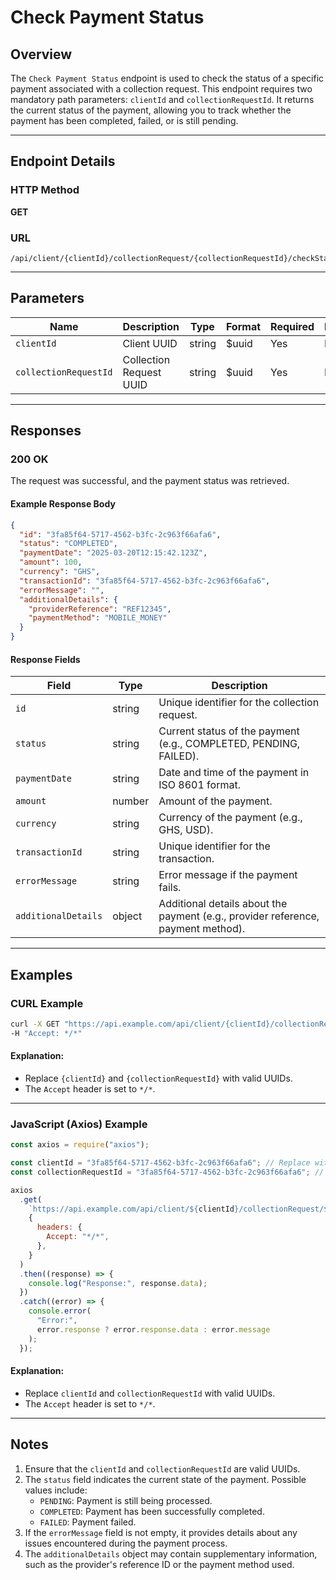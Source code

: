 # Check Payment Status

## Overview

The `Check Payment Status` endpoint is used to check the status of a specific payment associated with a collection request. This endpoint requires two mandatory path parameters: `clientId` and `collectionRequestId`. It returns the current status of the payment, allowing you to track whether the payment has been completed, failed, or is still pending.

---

## Endpoint Details

### HTTP Method

**GET**

### URL

```
/api/client/{clientId}/collectionRequest/{collectionRequestId}/checkStatus
```

---

## Parameters

| Name                  | Description             | Type   | Format | Required | Location |
| --------------------- | ----------------------- | ------ | ------ | -------- | -------- |
| `clientId`            | Client UUID             | string | $uuid  | Yes      | Path     |
| `collectionRequestId` | Collection Request UUID | string | $uuid  | Yes      | Path     |

---

## Responses

### 200 OK

The request was successful, and the payment status was retrieved.

#### Example Response Body

```json
{
  "id": "3fa85f64-5717-4562-b3fc-2c963f66afa6",
  "status": "COMPLETED",
  "paymentDate": "2025-03-20T12:15:42.123Z",
  "amount": 100,
  "currency": "GHS",
  "transactionId": "3fa85f64-5717-4562-b3fc-2c963f66afa6",
  "errorMessage": "",
  "additionalDetails": {
    "providerReference": "REF12345",
    "paymentMethod": "MOBILE_MONEY"
  }
}
```

#### Response Fields

| Field               | Type   | Description                                                                      |
| ------------------- | ------ | -------------------------------------------------------------------------------- |
| `id`                | string | Unique identifier for the collection request.                                    |
| `status`            | string | Current status of the payment (e.g., COMPLETED, PENDING, FAILED).                |
| `paymentDate`       | string | Date and time of the payment in ISO 8601 format.                                 |
| `amount`            | number | Amount of the payment.                                                           |
| `currency`          | string | Currency of the payment (e.g., GHS, USD).                                        |
| `transactionId`     | string | Unique identifier for the transaction.                                           |
| `errorMessage`      | string | Error message if the payment fails.                                              |
| `additionalDetails` | object | Additional details about the payment (e.g., provider reference, payment method). |

---

## Examples

### CURL Example

```bash
curl -X GET "https://api.example.com/api/client/{clientId}/collectionRequest/{collectionRequestId}/checkStatus" \
-H "Accept: */*"
```

#### Explanation:

- Replace `{clientId}` and `{collectionRequestId}` with valid UUIDs.
- The `Accept` header is set to `*/*`.

---

### JavaScript (Axios) Example

```javascript
const axios = require("axios");

const clientId = "3fa85f64-5717-4562-b3fc-2c963f66afa6"; // Replace with actual client UUID
const collectionRequestId = "3fa85f64-5717-4562-b3fc-2c963f66afa6"; // Replace with actual collection request UUID

axios
  .get(
    `https://api.example.com/api/client/${clientId}/collectionRequest/${collectionRequestId}/checkStatus`,
    {
      headers: {
        Accept: "*/*",
      },
    }
  )
  .then((response) => {
    console.log("Response:", response.data);
  })
  .catch((error) => {
    console.error(
      "Error:",
      error.response ? error.response.data : error.message
    );
  });
```

#### Explanation:

- Replace `clientId` and `collectionRequestId` with valid UUIDs.
- The `Accept` header is set to `*/*`.

---

## Notes

1. Ensure that the `clientId` and `collectionRequestId` are valid UUIDs.
2. The `status` field indicates the current state of the payment. Possible values include:
   - `PENDING`: Payment is still being processed.
   - `COMPLETED`: Payment has been successfully completed.
   - `FAILED`: Payment failed.
3. If the `errorMessage` field is not empty, it provides details about any issues encountered during the payment process.
4. The `additionalDetails` object may contain supplementary information, such as the provider's reference ID or the payment method used.
